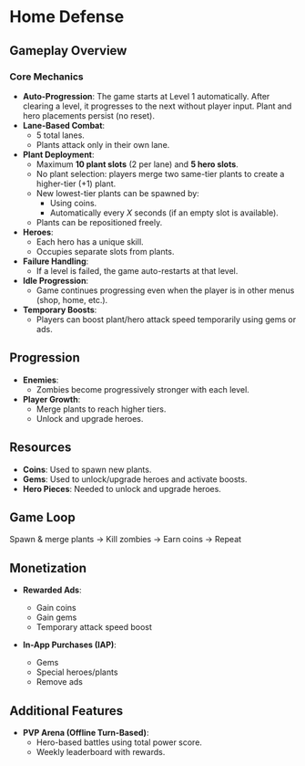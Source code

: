 # Home Defense

## Gameplay Overview

### Core Mechanics
- **Auto-Progression**: The game starts at Level 1 automatically. After clearing a level, it progresses to the next without player input. Plant and hero placements persist (no reset).
- **Lane-Based Combat**: 
  - 5 total lanes.
  - Plants attack only in their own lane.
- **Plant Deployment**:
  - Maximum **10 plant slots** (2 per lane) and **5 hero slots**.
  - No plant selection: players merge two same-tier plants to create a higher-tier (+1) plant.
  - New lowest-tier plants can be spawned by:
    - Using coins.
    - Automatically every *X* seconds (if an empty slot is available).
  - Plants can be repositioned freely.
- **Heroes**:
  - Each hero has a unique skill.
  - Occupies separate slots from plants.
- **Failure Handling**:
  - If a level is failed, the game auto-restarts at that level.
- **Idle Progression**:
  - Game continues progressing even when the player is in other menus (shop, home, etc.).
- **Temporary Boosts**:
  - Players can boost plant/hero attack speed temporarily using gems or ads.

## Progression

- **Enemies**:
  - Zombies become progressively stronger with each level.
- **Player Growth**:
  - Merge plants to reach higher tiers.
  - Unlock and upgrade heroes.

## Resources

- **Coins**: Used to spawn new plants.
- **Gems**: Used to unlock/upgrade heroes and activate boosts.
- **Hero Pieces**: Needed to unlock and upgrade heroes.

## Game Loop

Spawn & merge plants → Kill zombies → Earn coins → Repeat


## Monetization

- **Rewarded Ads**:
  - Gain coins
  - Gain gems
  - Temporary attack speed boost

- **In-App Purchases (IAP)**:
  - Gems
  - Special heroes/plants
  - Remove ads

## Additional Features

- **PVP Arena (Offline Turn-Based)**:
  - Hero-based battles using total power score.
  - Weekly leaderboard with rewards.


